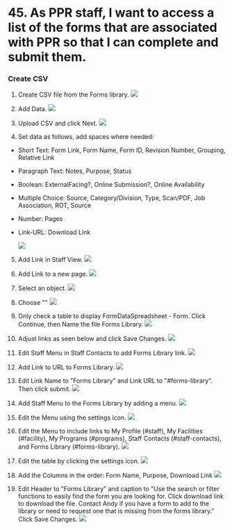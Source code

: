 # 45. As PPR staff, I want to access a list of the forms that are associated with PPR so that I can complete and submit them.

### Create CSV
1. Create CSV file from the Forms library.
   ![](images/45/01.PNG)

2. Add Data.
   ![](images/45/02.PNG)

3. Upload CSV and click Next.
   ![](images/45/03.PNG)

4. Set data as follows, add spaces where needed:
- Short Text: Form Link, Form Name, Form ID, Revision Number, Grouping, Relative Link
- Paragraph Text: Notes, Purpose, Status
- Boolean: ExternalFacing?, Online Submission?, Online Availability
- Multiple Choice: Source, Category/Division, Type, Scan/PDF, Job Association, ROT, Source
- Number: Pages
- Link-URL: Download Link

  ![](images/45/04.PNG)

5. Add Link in Staff View.
   ![](images/45/05.PNG)

6. Add Link to a new page.
   ![](images/45/06.PNG)

7. Select an object.
   ![](images/45/22.PNG)

8. Choose ""
   ![](images/45/23.PNG)

9. Only check a table to display FormDataSpreadsheet - Form. Click Continue, then Name the file Forms Library.
   ![](images/45/24.PNG)

10. Adjust links as seen below and click Save Changes.
   ![](images/45/08.PNG)

11. Edit Staff Menu in Staff Contacts to add Forms Library link.
   ![](images/45/10.PNG)

12. Add Link to URL to Forms Library.
   ![](images/45/11.PNG)

13. Edit Link Name to "Forms Library" and Link URL to "#forms-library". Then click submit.
   ![](images/45/12.PNG)

14. Add Staff Menu to the Forms Library by adding a menu. 
   ![](images/45/14.PNG)

15. Edit the Menu using the settings icon.
   ![](images/45/15.PNG)

16. Edit the Menu to include links to My Profile (#staff), My Facilities (#facility), My Programs (#programs), Staff Contacts (#staff-contacts), and Forms Library (#forms-library).
   ![](images/45/16.PNG)

17. Edit the table by clicking the settings icon.
   ![](images/45/21.PNG)

18. Add the Columns in the order: Form Name, Purpose, Download Link
   ![](images/45/25.PNG)

19. Edit Header to "Forms Library" and caption to "Use the search or filter functions to easily find the form you are looking for.  Click download link to download the file.  Contact Andy if you have a form to add to the library or need to request one that is missing from the forms library." Click Save Changes.
   ![](images/45/26.PNG)
